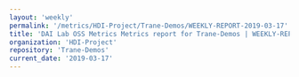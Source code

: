 ```yaml
---
layout: 'weekly'
permalink: '/metrics/HDI-Project/Trane-Demos/WEEKLY-REPORT-2019-03-17'
title: 'DAI Lab OSS Metrics Metrics report for Trane-Demos | WEEKLY-REPORT-2019-03-17'
organization: 'HDI-Project'
repository: 'Trane-Demos'
current_date: '2019-03-17'
---
```

